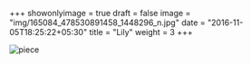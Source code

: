 +++
showonlyimage = true
draft = false
image = "img/165084_478530891458_1448296_n.jpg"
date = "2016-11-05T18:25:22+05:30"
title = "Lily"
weight = 3
+++

![piece](../../img/165084_478530891458_1448296_n.jpg)

